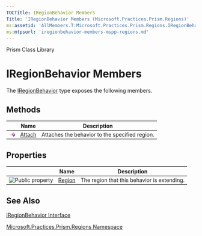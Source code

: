 ```yaml
---
TOCTitle: IRegionBehavior Members
Title: 'IRegionBehavior Members (Microsoft.Practices.Prism.Regions)'
ms:assetid: 'AllMembers.T:Microsoft.Practices.Prism.Regions.IRegionBehavior'
ms:mtpsurl: 'iregionbehavior-members-mspp-regions.md'
---
```


Prism Class Library

IRegionBehavior Members
=======================

The [IRegionBehavior](https://msdn.microsoft.com/library/microsoft.practices.prism.regions.iregionbehavior) type exposes the following members.

Methods
-------

<span id="methodTableToggle"></span>
<table>

<thead>
<tr class="header">
<th> </th>
<th>Name</th>
<th>Description</th>
</tr>
</thead>
<tbody>
<tr class="odd">
<td><img src="images/public-method.gif" title="Public method" /></td>
<td><a href="https://msdn.microsoft.com/library/microsoft.practices.prism.regions.iregionbehavior.attach">Attach</a></td>
<td><div class="summary">
Attaches the behavior to the specified region.
</div></td>
</tr>
</tbody>
</table>

Properties
----------

<span id="propertyTableToggle"></span>
<table>

<thead>
<tr class="header">
<th> </th>
<th>Name</th>
<th>Description</th>
</tr>
</thead>
<tbody>
<tr class="odd">
<td><img src="https://msdn.microsoft.com/en-us/Gg430885.pubproperty(en-us,PandP.50).gif" title="Public property" /></td>
<td><a href="https://msdn.microsoft.com/library/microsoft.practices.prism.regions.iregionbehavior.region">Region</a></td>
<td><div class="summary">
The region that this behavior is extending.
</div></td>
</tr>
</tbody>
</table>

See Also
--------


[IRegionBehavior Interface](https://msdn.microsoft.com/library/microsoft.practices.prism.regions.iregionbehavior)

[Microsoft.Practices.Prism.Regions Namespace](https://msdn.microsoft.com/library/microsoft.practices.prism.regions)
